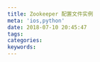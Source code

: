 ```yaml
---
title: Zookeeper 配置文件实例
meta: 'ios,python'
date: 2018-07-10 20:45:47
tags:
categories:
keywords:
---
```

